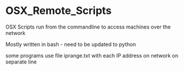 # OSX_Remote_Scripts
OSX Scripts run from the commandline to access machines over the network

Mostly written in bash - need to be updated to python

some programs use file iprange.txt with each IP address on network on separate line
